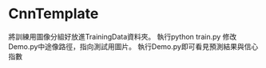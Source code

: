 # CnnTemplate

將訓練用圖像分組好放進TrainingData資料夾。
執行python train.py
修改Demo.py中途像路徑，指向測試用圖片。
執行Demo.py即可看見預測結果與信心指數

